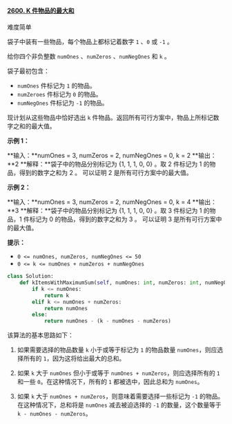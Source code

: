 #### [2600. K 件物品的最大和](https://leetcode.cn/problems/k-items-with-the-maximum-sum/)

难度简单

袋子中装有一些物品，每个物品上都标记着数字 `1` 、`0` 或 `-1` 。

给你四个非负整数 `numOnes` 、`numZeros` 、`numNegOnes` 和 `k` 。

袋子最初包含：

- `numOnes` 件标记为 `1` 的物品。
- `numZeroes` 件标记为 `0` 的物品。
- `numNegOnes` 件标记为 `-1` 的物品。

现计划从这些物品中恰好选出 `k` 件物品。返回所有可行方案中，物品上所标记数字之和的最大值。

**示例 1：**

**输入：**numOnes = 3, numZeros = 2, numNegOnes = 0, k = 2
**输出：**2
**解释：**袋子中的物品分别标记为 {1, 1, 1, 0, 0} 。取 2 件标记为 1 的物品，得到的数字之和为 2 。
可以证明 2 是所有可行方案中的最大值。

**示例 2：**

**输入：**numOnes = 3, numZeros = 2, numNegOnes = 0, k = 4
**输出：**3
**解释：**袋子中的物品分别标记为 {1, 1, 1, 0, 0} 。取 3 件标记为 1 的物品，1 件标记为 0 的物品，得到的数字之和为 3 。
可以证明 3 是所有可行方案中的最大值。

**提示：**

- `0 <= numOnes, numZeros, numNegOnes <= 50`
- `0 <= k <= numOnes + numZeros + numNegOnes`

```python
class Solution:
    def kItemsWithMaximumSum(self, numOnes: int, numZeros: int, numNegOnes: int, k: int) -> int:
        if k <= numOnes:
            return k
        elif k <= numOnes + numZeros:
            return numOnes
        else:
            return numOnes - (k - numOnes - numZeros)
```

该算法的基本思路如下：

1. 如果需要选择的物品数量 `k` 小于或等于标记为 `1` 的物品数量 `numOnes`，则应选择所有的 `1`，因为这将给出最大的总和。
  
2. 如果 `k` 大于 `numOnes` 但小于或等于 `numOnes + numZeros`，则应选择所有的 `1` 和一些 `0`。在这种情况下，所有的 `1` 都被选中，因此总和为 `numOnes`。
  
3. 如果 `k` 大于 `numOnes + numZeros`，则意味着需要选择一些标记为 `-1` 的物品。在这种情况下，总和将是 `numOnes` 减去被迫选择的 `-1` 的数量，这个数量等于 `k - numOnes - numZeros`。